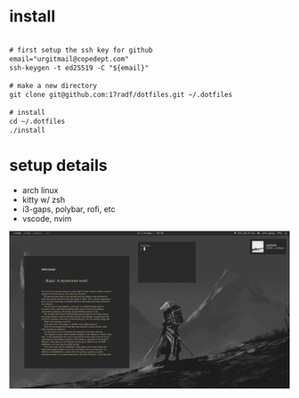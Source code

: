 # install

```shell script

# first setup the ssh key for github
email="urgitmail@copedept.com"
ssh-keygen -t ed25519 -C "${email}"

# make a new directory
git clone git@github.com:17radf/dotfiles.git ~/.dotfiles

# install
cd ~/.dotfiles
./install

```

# setup details

- arch linux
- kitty w/ zsh
- i3-gaps, polybar, rofi, etc
- vscode, nvim

![arch](/config/screenshot.png)
